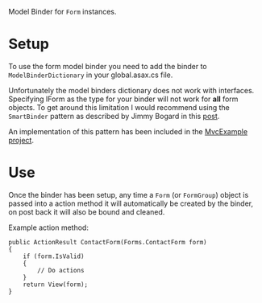 Model Binder for `Form` instances.

# Setup #
To use the form model binder you need to add the binder to `ModelBinderDictionary` in your global.asax.cs file.

Unfortunately the model binders dictionary does not work with interfaces. Specifying IForm as the type for your binder will not work for **all** form objects. To get around this limitation I would recommend using the `SmartBinder` pattern as described by Jimmy Bogard in this [post](http://www.lostechies.com/blogs/jimmy_bogard/archive/2009/03/17/a-better-model-binder.aspx).

An implementation of this pattern has been included in the [MvcExample project](http://code.google.com/p/mvcforms/source/browse/#hg/MvcExample/Binder).

# Use #
Once the binder has been setup, any time a `Form` (or `FormGroup`) object is passed into a action method it will automatically be created by the binder, on post back it will also be bound and cleaned.

Example action method:
```
public ActionResult ContactForm(Forms.ContactForm form)
{
    if (form.IsValid)
    {
        // Do actions
    }
    return View(form);
}
```